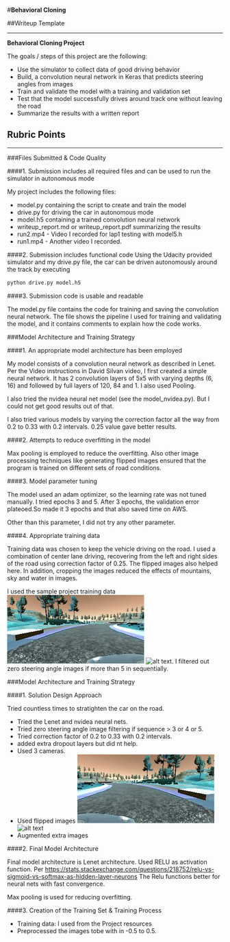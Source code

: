 #**Behavioral Cloning** 

##Writeup Template

---

**Behavioral Cloning Project**

The goals / steps of this project are the following:
* Use the simulator to collect data of good driving behavior
* Build, a convolution neural network in Keras that predicts steering angles from images
* Train and validate the model with a training and validation set
* Test that the model successfully drives around track one without leaving the road
* Summarize the results with a written report


[//]: # (Image References)

[image1]: ./examples/img5000.jpg  "Normal training image"
[image2]: ./examples/cropped_img5000.jpg "Cropped training image. Borders blacked"
[image3]: ./examples/flipped_img5000.jpg "Flipped training image"
[image4]: ./examples/img7000.jpg  "Normal training image"
[image5]: ./examples/cropped_img7000.jpg "Cropped training image. Borders blacked"
[image6]: ./examples/flipped_img7000.jpg "Flipped training image"

## Rubric Points

---
###Files Submitted & Code Quality

####1. Submission includes all required files and can be used to run the simulator in autonomous mode

My project includes the following files:
* model.py containing the script to create and train the model
* drive.py for driving the car in autonomous mode
* model.h5 containing a trained convolution neural network 
* writeup_report.md or writeup_report.pdf summarizing the results
* run2.mp4 - Video I recorded for lap1 testing with model5.h
* run1.mp4 - Another video I recorded.

####2. Submission includes functional code
Using the Udacity provided simulator and my drive.py file, the car can be driven autonomously around the track by executing 
```sh
python drive.py model.h5
```

####3. Submission code is usable and readable

The model.py file contains the code for training and saving the convolution neural network. The file shows the pipeline I used for training and validating the model, and it contains comments to explain how the code works.

###Model Architecture and Training Strategy

####1. An appropriate model architecture has been employed

My model consists of a convolution neural network as described in Lenet. Per the Video instructions in David Silvan video, I first created a simple neural network. It has 2 convolution layers of 5x5 with varying depths (6, 16) and followed by full layers of 120, 84 and 1. I also used Pooling.

I also tried the nvidea neural net model (see the model_nvidea.py). But I could not get good results out of that.

I also tried various models by varying the correction factor all the way from 0.2 to 0.33 with 0.2 intervals. 0.25 value gave better results.

####2. Attempts to reduce overfitting in the model

Max pooling is employed to reduce the overfitting. Also other image processing techniques like generating flipped images ensured that the program is trained on different sets of road conditions.

####3. Model parameter tuning

The model used an adam optimizer, so the learning rate was not tuned manually. I tried epochs 3 and 5. After 3 epochs, the validation error plateoed.So made it 3 epochs and that also saved time on AWS.

Other than this parameter, I did not try any other parameter.

####4. Appropriate training data

Training data was chosen to keep the vehicle driving on the road. I used a combination of center lane driving, recovering from the left and right sides of the road using correction factor of 0.25. The flipped images also helped here. In addition, cropping the images reduced the effects of mountains, sky and water in images.

I used the sample project training data ![alt text][image1] ![alt text][image4]. I filtered out zero steering angle images if more than 5 in sequentially.


###Model Architecture and Training Strategy

####1. Solution Design Approach

Tried countless times to stratighten the car on the road. 

* Tried the Lenet and nvidea neural nets.
* Tried zero steering angle image filtering if sequence > 3 or 4 or 5.
* Tried correction factor of 0.2 to 0.33 with 0.2 intervals.
* added extra dropout layers but did nt help.
* Used 3 cameras.
* Used flipped images ![alt text][image3] 
![alt text][image6] 
* Augmented extra images

####2. Final Model Architecture

Final model architecture is Lenet architecture. Used RELU as activation function. Per https://stats.stackexchange.com/questions/218752/relu-vs-sigmoid-vs-softmax-as-hidden-layer-neurons
The Relu functions better for neural nets with fast convergence.

Max pooling is used for reducing overfitting.

####3. Creation of the Training Set & Training Process

* Training data: I used from the Project resources
* Preprocessed the images tobe with in -0.5 to 0.5.


